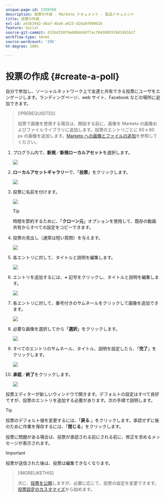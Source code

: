 ```yaml
---
unique-page-id: 2359768
description: 投票の作成 - Marketo ドキュメント - 製品ドキュメント
title: 投票の作成
exl-id: a43b39d2-d6a7-4ba8-a623-d28a8f089816
feature: Social
source-git-commit: 431bd258f9a68bbb9df7acf043085578d3d91b1f
workflow-type: tm+mt
source-wordcount: '295'
ht-degree: 100%

---
```


# 投票の作成 {#create-a-poll}

自分で参加し、ソーシャルネットワーク上で友達と共有できる投票にユーザをエンゲージします。ランディングページ、web サイト、Facebook などの場所に追加できます。

>[!PREREQUISITES]
>
>投票で画像を使用する場合は、開始する前に、画像を Marketo の画像およびファイルライブラリに追加します。投票のエントリごとに 60 x 60 px の画像を追加します。[Marketo への画像とファイルの追加](/help/marketo/product-docs/demand-generation/images-and-files/add-images-and-files-to-marketo.md)を参照してください。

1. プログラム内で、**新規**／**新規ローカルアセット**&#x200B;を選択します。

   ![](assets/image2014-9-18-18-3a18-3a41.png)

1. **ローカルアセットギャラリー**&#x200B;で、「**投票**」をクリックします。

   ![](assets/image2014-9-18-18-3a18-3a47.png)

1. 投票に名前を付けます。

   ![](assets/image2014-9-18-18-3a18-3a55.png)

   >[!TIP]
   >
   >時間を節約するために、「**クローン元**」オプションを使用して、既存の動画共有からすべての設定をコピーできます。

1. 投票の見出し（通常は短い質問）を与えます。

   ![](assets/image2014-9-18-18-3a19-3a14.png)

1. 各エントリに対して、タイトルと説明を編集します。

   ![](assets/image2014-9-18-18-3a19-3a23.png)

1. エントリを追加するには、**+** 記号をクリックし、タイトルと説明を編集します。

   ![](assets/image2014-9-18-18-3a19-3a30.png)

1. 各エントリに対して、番号付きのサムネールをクリックして画像を追加できます。

   ![](assets/image2014-9-18-18-3a19-3a37.png)

1. 必要な画像を選択してから「**選択**」をクリックします。

   ![](assets/image2014-9-18-18-3a19-3a44.png)

1. すべてのエントリのサムネール、タイトル、説明を設定したら、「**完了**」をクリックします。

   ![](assets/image2014-9-18-18-3a19-3a50.png)

1. **承認**／**終了**&#x200B;をクリックします。

   ![](assets/image2014-9-18-18-3a19-3a57.png)

投票エディターが新しいウィンドウで開きます。デフォルトの設定はすべて良好ですが、投票のエントリを追加する必要があります。次の手順で説明します。

>[!TIP]
>
>投票のデフォルト値を変更するには、「**戻る**.」をクリックします。承認せずに後のために作業を保存するには、「**閉じる**」をクリックします。

投票に問題がある場合は、投票が承認される前にされる前に、修正を求めるメッセージが表示されます。

>[!IMPORTANT]
>
>投票が送信された後は、投票は編集できなくなります。

>[!MORELIKETHIS]
>
>次に、[投票を公開](/help/marketo/product-docs/demand-generation/social/creating-a-poll/publish-a-poll.md)しますが、必要に応じて、投票の設定を変更できます。[投票設定のカスタマイズ](/help/marketo/product-docs/demand-generation/social/creating-a-poll/customize-poll-settings.md)から始めます。
